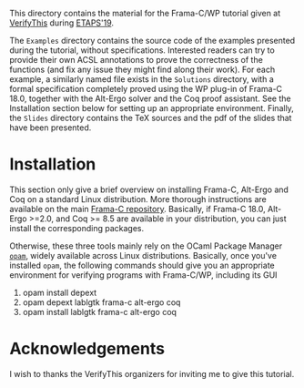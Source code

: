 This directory contains the material for the Frama-C/WP tutorial given
at [VerifyThis](http://www.pm.inf.ethz.ch/research/verifythis.html) during
[ETAPS'19](https://conf.researchr.org/home/etaps-2019).

The `Examples` directory contains the source code of the examples presented
during the tutorial, without specifications. Interested readers can try to
provide their own ACSL annotations to prove the correctness of the functions
(and fix any issue they might find along their work). For each example, a
similarly named file exists in the `Solutions` directory, with a formal
specification completely proved using the WP plug-in of Frama-C 18.0, together
with the Alt-Ergo solver and the Coq proof assistant. See the Installation
section below for setting up an appropriate environment. Finally,
the `Slides` directory contains the TeX sources and the pdf of the slides that
have been presented.

# Installation

This section only give a brief overview on installing Frama-C, Alt-Ergo
and Coq on a standard Linux distribution. More thorough instructions are
available on the main [Frama-C repository](https://github.com/Frama-C/Frama-C-snapshot/blob/master/INSTALL.md). Basically, if Frama-C 18.0, Alt-Ergo >=2.0, and
Coq >= 8.5 are available in your distribution, you can just install the
corresponding packages.

Otherwise, these three tools mainly rely on
the OCaml Package Manager [`opam`](https://opam.ocaml.org), widely available
across Linux distributions. Basically, once you've installed `opam`, the
following commands should give you an appropriate environment for verifying
programs with Frama-C/WP, including its GUI

1. opam install depext
2. opam depext lablgtk frama-c alt-ergo coq
3. opam install lablgtk frama-c alt-ergo coq

# Acknowledgements

I wish to thanks the VerifyThis organizers for inviting me to give
this tutorial.
